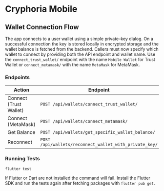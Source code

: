 # Cryphoria Mobile

## Wallet Connection Flow

The app connects to a user wallet using a simple private–key dialog. On a
successful connection the key is stored locally in encrypted storage and the
wallet balance is fetched from the backend. Callers must now specify which
wallet to connect by providing both the API endpoint and wallet name. Use the
`connect_trust_wallet/` endpoint with the name `Mobile Wallet` for Trust Wallet
or `connect_metamask/` with the name `MetaMask` for MetaMask.

### Endpoints

| Action | Endpoint |
|--------|----------|
| Connect (Trust Wallet) | `POST /api/wallets/connect_trust_wallet/` |
| Connect (MetaMask) | `POST /api/wallets/connect_metamask/` |
| Get Balance | `POST /api/wallets/get_specific_wallet_balance/` |
| Reconnect | `POST /api/wallets/reconnect_wallet_with_private_key/` |

### Running Tests

```
flutter test
```

If Flutter or Dart are not installed the command will fail. Install the
Flutter SDK and run the tests again after fetching packages with
`flutter pub get`.

